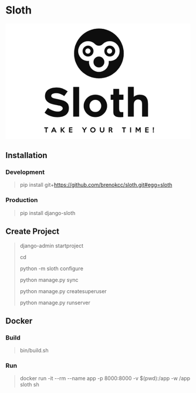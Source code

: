 # Sloth

![Kiku](sloth/admin/static/images/sloth.png)


## Installation

### Development

> pip install git+https://github.com/brenokcc/sloth.git#egg=sloth

### Production

> pip install django-sloth

## Create Project

> django-admin startproject <project-name>
>
> cd <project-name>
>
> python -m sloth configure
>
> python manage.py sync
>
> python manage.py createsuperuser
>
> python manage.py runserver

## Docker

### Build

> bin/build.sh

### Run
> docker run -it --rm --name app -p 8000:8000 -v $(pwd):/app -w /app sloth sh




